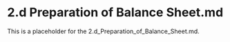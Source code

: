 # 2.d Preparation of Balance Sheet.md

This is a placeholder for the 2.d_Preparation_of_Balance_Sheet.md.